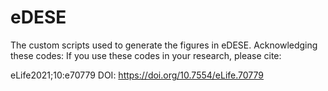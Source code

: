 # eDESE
The custom scripts used to generate the figures in eDESE.
Acknowledging these codes: If you use these codes in your research, please cite:

eLife2021;10:e70779 DOI: https://doi.org/10.7554/eLife.70779
